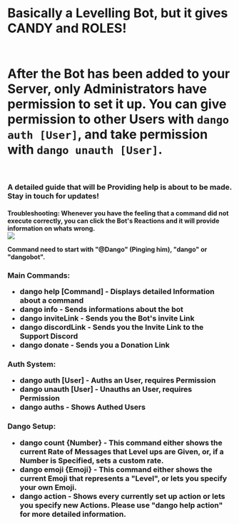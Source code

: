 <h1>Basically a Levelling Bot, but it gives CANDY and ROLES!

<br />
<link href="https://fonts.googleapis.com/css?family=Montserrat|Poppins|Roboto" rel="stylesheet">
<br />
<br />
After the Bot has been added to your Server, only Administrators have permission to set it up.
You can give permission to other Users with <code>dango auth [User]</code>, and take permission with <code>dango unauth [User]</code>. 
<br />
<br />

<h3>A detailed guide that will be Providing help is about to be made. Stay in touch for updates!

<h4>Troubleshooting:
Whenever you have the feeling that a command did not execute correctly, you can click the Bot's Reactions and it will provide information on whats wrong.
<br />
<img src="https://i.imgur.com/uUukSvQ.png"></img>

Command need to start with "@Dango" (Pinging him), "dango" or "dangobot".

<h3>Main Commands:
<ul>
  <li>dango help [Command] - Displays detailed Information about a command</li>
  <li>dango info - Sends informations about the bot</li>
  <li>dango inviteLink - Sends you the Bot's invite Link</li>
  <li>dango discordLink - Sends you the Invite Link to the Support Discord</li>
  <li>dango donate - Sends you a Donation Link</li>
</ul>

<h3>Auth System:
<ul>
  <li>dango auth [User] - Auths an User, requires Permission</li>
  <li>dango unauth [User] - Unauths an User, requires Permission</li>
  <li>dango auths - Shows Authed Users</li>
</ul>

<h3>Dango Setup:
<ul>
  <li>dango count {Number} - This command either shows the current Rate of Messages that Level ups are Given, or, if a Number is Specified, sets a custom rate.</li>
  <li>dango emoji {Emoji} - This command either shows the current Emoji that represents a "Level", or lets you specify your own Emoji.</li>
  <li>dango action - Shows every currently set up action or lets you specify new Actions. Please use "dango help action" for more detailed information.</li>
</ul>
